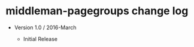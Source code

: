 middleman-pagegroups change log
===============================

- Version 1.0 / 2016-March

  - Initial Release
